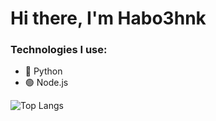 # Hi there, I'm Habo3hnk

### Technologies I use:
- 🐍 Python
- 🟢 Node.js

![Top Langs](https://github-readme-stats.vercel.app/api/top-langs/?username=habo3hnk&layout=compact&theme=radical)
